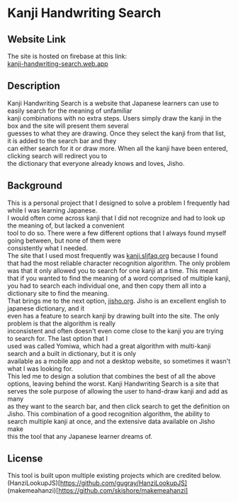 # Kanji Handwriting Search

## Website Link

The site is hosted on firebase at this link:  
[kanji-handwriting-search.web.app](kanji-handwriting-search.web.app)

## Description

Kanji Handwriting Search is a website that Japanese learners can use to easily search for the meaning of unfamiliar  
kanji combinations with no extra steps. Users simply draw the kanji in the box and the site will present them several  
guesses to what they are drawing. Once they select the kanji from that list, it is added to the search bar and they  
can either search for it or draw more. When all the kanji have been entered, clicking search will redirect you to  
the dictionary that everyone already knows and loves, Jisho.

## Background

This is a personal project that I designed to solve a problem I frequently had while I was learning Japanese.  
I would often come across kanji that I did not recognize and had to look up the meaning of, but lacked a convenient  
tool to do so. There were a few different options that I always found myself going between, but none of them were  
consistently what I needed.  
The site that I used most frequently was [kanji.sljfaq.org](https://kanji.sljfaq.org/) because I found that had the most reliable
character recognition algorithm. The only problem was that it only allowed you to search for one kanji at a time.
This meant that if you wanted to find the meaning of a word comprised of multiple kanji, you had to search each
individual one, and then copy them all into a dictionary site to find the meaning.  
That brings me to the next option, [jisho.org](https://jisho.org/). Jisho is an excellent english to japanese dictionary, and it  
even has a feature to search kanji by drawing built into the site. The only problem is that the algorithm is really  
inconsistent and often doesn't even come close to the kanji you are trying to search for. The last option that I  
used was called Yomiwa, which had a great algorithm with multi-kanji search and a built in dictionary, but it is only  
available as a mobile app and not a desktop website, so sometimes it wasn't what I was looking for.  
This led me to design a solution that combines the best of all the above options, leaving behind the worst. Kanji
Handwriting Search is a site that serves the sole purpose of allowing the user to hand-draw kanji and add as many  
as they want to the search bar, and then click search to get the definition on Jisho. This combination of a good
recognition algorithm, the ability to search multiple kanji at once, and the extensive data available on Jisho make  
this the tool that any Japanese learner dreams of.

## License

This tool is built upon multiple existing projects which are credited below.  
(HanziLookupJS)[https://github.com/gugray/HanziLookupJS]  
(makemeahanzi)[https://github.com/skishore/makemeahanzi]
